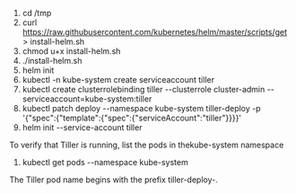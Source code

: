 1. cd /tmp
2. curl https://raw.githubusercontent.com/kubernetes/helm/master/scripts/get > install-helm.sh
3. chmod u+x install-helm.sh
4. ./install-helm.sh
5. helm init
6. kubectl -n kube-system create serviceaccount tiller
7. kubectl create clusterrolebinding tiller --clusterrole cluster-admin --serviceaccount=kube-system:tiller
8. kubectl patch deploy --namespace kube-system tiller-deploy -p '{"spec":{"template":{"spec":{"serviceAccount":"tiller"}}}}'
9. helm init --service-account tiller

To verify that Tiller is running, list the pods in thekube-system namespace

1. kubectl get pods --namespace kube-system

The Tiller pod name begins with the prefix tiller-deploy-.

   
